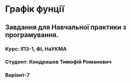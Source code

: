# Графік фунції
## Завдання для Навчальної практики з програмування.
### Курс: ІПЗ-1, ФІ, НаУКМА
### Студент: Кондрашов Тимофій Романович
### Варіант-7
